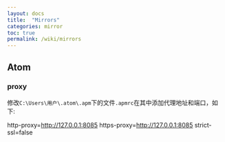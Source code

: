 ```yaml
---
layout: docs
title:  "Mirrors"
categories: mirror
toc: true
permalink: /wiki/mirrors
---
```


## Atom

### proxy

修改`C:\Users\用户\.atom\.apm`下的文件`.apmrc`在其中添加代理地址和端口，如下:

http-proxy=http://127.0.0.1:8085
https-proxy=http://127.0.0.1:8085
strict-ssl=false
